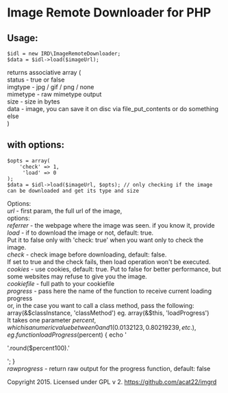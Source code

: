 Image Remote Downloader for PHP
===============================

Usage:
------
	$idl = new IRD\ImageRemoteDownloader;  
	$data = $idl->load($imageUrl);  

returns associative array (  
 status - true or false  
 imgtype - jpg / gif / png / none  
 mimetype - raw mimetype output  
 size - size in bytes  
 data - image, you can save it on disc via file_put_contents or do something else  
)  

with options:
-------------
	$opts = array(  
		'check' => 1,  
		 'load' => 0  
	);  
	$data = $idl->load($imageUrl, $opts); // only checking if the image can be downloaded and get its type and size  

Options:  
*url* - first param, the full url of the image,  
options:  
*referrer* - the webpage where the image was seen. if you know it, provide  
*load* - if to download the image or not, default: true.   
Put it to false only with 'check: true' when you want only to check the image.  
*check* - check image before downloading, default: false.  
If set to true and the check fails, then load operation won't be executed.  
*cookies* - use cookies, default: true. Put to false for better performance, but some websites may refuse to give you the image.  
*cookiefile* - full path to your cookiefile  
*progress* - pass here the name of the function to receive current loading progress   
or, in the case you want to call a class method, pass the following: array(&$classInstance, 'classMethod')  
eg. array(&$this, 'loadProgress')  
It takes one parameter $percent, which is a numeric value between 0 and 1 (0.0132123, 0.80219239, etc.), eg. 
	function loadProgress($percent) {
		echo '<p>'.round($percent100).'</p>';
	}  
*rawprogress* - return raw output for the progress function, default: false  

Copyright 2015. Licensed under GPL v 2.
https://github.com/acat22/imgrd
